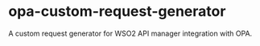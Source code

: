 # opa-custom-request-generator
A custom request generator for WSO2 API manager integration with OPA.
